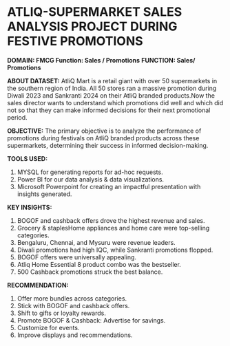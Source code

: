 # ATLIQ-SUPERMARKET SALES ANALYSIS PROJECT DURING FESTIVE PROMOTIONS
**DOMAIN: FMCG Function: Sales / Promotions**
**FUNCTION: Sales/ Promotions**

**ABOUT DATASET:** 
AtliQ Mart is a retail giant with over 50 supermarkets in the southern region of India. All 50 stores ran a massive promotion during Diwali 2023 and Sankranti 2024 on their AtliQ branded products.Now the sales director wants to understand which promotions did well and which did not so that they can make informed decisions for their next promotional period.

**OBJECTIVE:** 
The primary objective is to analyze the performance of promotions during festivals on AtliQ branded products across these supermarkets, determining their success in informed decision-making.

**TOOLS USED:** 
1. MYSQL for generating reports for ad-hoc requests.
2. Power BI for our data analysis & data visualizations.
3. Microsoft Powerpoint for creating an impactful presentation with insights generated.
 

**KEY INSIGHTS:**
1. BOGOF and cashback offers drove the highest revenue and sales.
2. Grocery & staplesHome appliances and home care were top-selling categories.
3. Bengaluru, Chennai, and Mysuru were revenue leaders.
4. Diwali promotions had high IQC, while Sankranti promotions flopped.
5. BOGOF offers were universally appealing.
6. Atliq Home Essential 8 product combo was the bestseller.
7. 500 Cashback promotions struck the best balance.


**RECOMMENDATION:**
1. Offer more bundles across categories.
2. Stick with BOGOF and cashback offers.
3. Shift to gifts or loyalty rewards.
4. Promote BOGOF & Cashback: Advertise for savings.
5. Customize for events.
6. Improve displays and recommendations.










